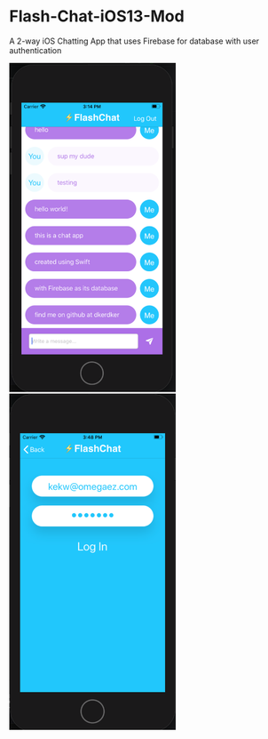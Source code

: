 # Flash-Chat-iOS13-Mod
A 2-way iOS Chatting App that uses Firebase for database with user authentication

<p float="left">
<img src="https://raw.githubusercontent.com/dkerdker/Flash-Chat-iOS13-Mod/master/Flash%20Chat%20iOS13/Assets.xcassets/screenshots/flashchat-screenshot1.png" width="300" alt="project screenshot" />
<img src="https://raw.githubusercontent.com/dkerdker/Flash-Chat-iOS13-Mod/master/Flash%20Chat%20iOS13/Assets.xcassets/screenshots/flashchat-screenshot2.png" width="300" alt="project screenshot" />
</p>
